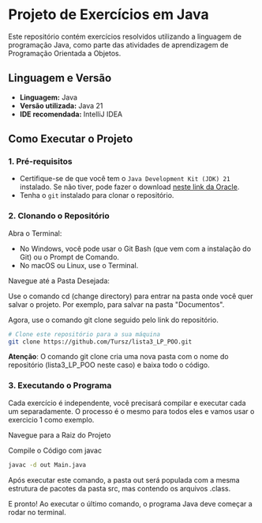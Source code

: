 # Projeto de Exercícios em Java

Este repositório contém exercícios resolvidos utilizando a linguagem de programação Java, como parte das atividades de aprendizagem de Programação Orientada a Objetos.

## Linguagem e Versão

- **Linguagem:** Java
- **Versão utilizada:** Java 21
- **IDE recomendada:** IntelliJ IDEA

## Como Executar o Projeto

### 1. Pré-requisitos

- Certifique-se de que você tem o `Java Development Kit (JDK) 21` instalado. Se não tiver, pode fazer o download [neste link da Oracle](https://www.oracle.com/br/java/technologies/downloads/#jdk21-windows).
- Tenha o `git` instalado para clonar o repositório.

### 2. Clonando o Repositório

Abra o Terminal:

- No Windows, você pode usar o Git Bash (que vem com a instalação do Git) ou o Prompt de Comando.
- No macOS ou Linux, use o Terminal.

Navegue até a Pasta Desejada:

Use o comando cd (change directory) para entrar na pasta onde você quer salvar o projeto. Por exemplo, para salvar na pasta "Documentos".

Agora, use o comando git clone seguido pelo link do repositório.
```bash
# Clone este repositório para a sua máquina
git clone https://github.com/Tursz/lista3_LP_POO.git
```
**Atenção**: O comando git clone cria uma nova pasta com o nome do repositório (lista3_LP_POO neste caso) e baixa todo o código.

### 3. Executando o Programa

Cada exercício é independente, você precisará compilar e executar cada um separadamente. O processo é o mesmo para todos eles e vamos usar o exercicio 1 como exemplo.

Navegue para a Raiz do Projeto

Compile o Código com javac

```bash
javac -d out Main.java
```
Após executar este comando, a pasta out será populada com a mesma estrutura de pacotes da pasta src, mas contendo os arquivos .class.

E pronto! Ao executar o último comando, o programa Java deve começar a rodar no terminal.
